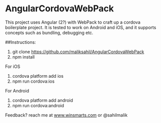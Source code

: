 # AngularCordovaWebPack

This project uses Angular (2?) with WebPack to craft up a cordova boilerplate project.
It is tested to work on Android and iOS, and it supports concepts such as bundling, debugging etc.

##Instructions: 
1. git clone https://github.com/maliksahil/AngularCordovaWebPack
2. npm install 

For iOS 
1. cordova platform add ios
2. npm run cordova:ios

For Android
1. cordova platform add android
2. npm run cordova:android

Feedback? reach me at www.winsmarts.com or @sahilmalik
